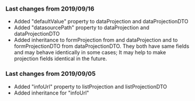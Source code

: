 ### Last changes from 2019/09/16
* Added "defaultValue" property to dataProjection and dataProjectionDTO
* Added "datasourcePath" property to dataProjection and dataProjectionDTO
* Added inheritance to formProjection from and dataProjection and to formProjectionDTO from dataProjectionDTO. They both have same fields and may behave identically in some cases; It may help to make projection fields identical in the future.

### Last changes from 2019/09/05
* Added "infoUrl" property to listProjection and listProjectionDTO
* Added inheritance for "infoUrl"